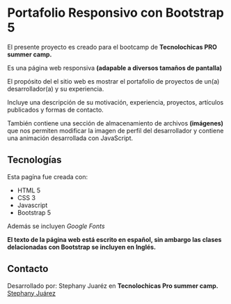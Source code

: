 # Portafolio Responsivo con Bootstrap 5 

El presente proyecto es creado para el bootcamp de **Tecnolochicas PRO summer camp.**

Es una página web responsiva **(adapable a diversos tamaños de pantalla)**

El propósito del el sitio web es mostrar el portafolio de proyectos de un(a) desarrollador(a) y su experiencia.

Incluye una descripción de su motivación, experiencia, proyectos, artículos publicados y formas de contacto.

También contiene una sección de almacenamiento de archivos **(imágenes)** que nos permiten modificar la imagen de perfil del desarrollador y contiene una animación desarrollada con JavaScript.

## Tecnologías

Esta pagína fue creada con:

* HTML 5
* CSS 3
* Javascript
* Bootstrap 5

Además se incluyen *Google Fonts*


**El texto de la página web está escrito en español, sin ambargo las clases delacionadas con Bootstrap se incluyen en Inglés.**


## Contacto
 Desarrollado por: Stephany Juaréz en **Tecnolochicas Pro summer camp.**
 [Stephany Juárez](https://sensational-genie-82130d.netlify.app/)
